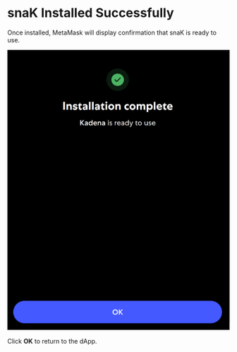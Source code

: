 # snaK Installed Successfully

Once installed, MetaMask will display confirmation that snaK is ready to use.

![Installation Complete](../images/installation-complete.png)

Click **OK** to return to the dApp.

